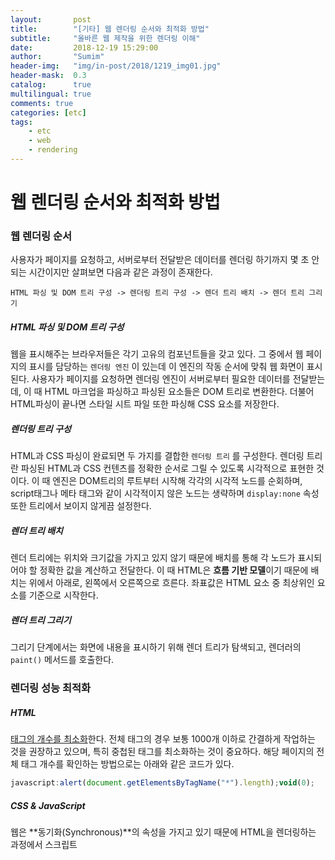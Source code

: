 ```yaml
---
layout:       post
title:        "[기타] 웹 렌더링 순서와 최적화 방법"
subtitle:     "올바른 웹 제작을 위한 렌더링 이해"
date:         2018-12-19 15:29:00
author:       "Sumim"
header-img:   "img/in-post/2018/1219_img01.jpg"
header-mask:  0.3
catalog:      true
multilingual: true
comments: true
categories: [etc]
tags:
    - etc
    - web
    - rendering
---
```


# 웹 렌더링 순서와 최적화 방법



### 웹 렌더링 순서

사용자가 페이지를 요청하고, 서버로부터 전달받은 데이터를 렌더링 하기까지 몇 초 안되는 시간이지만 살펴보면 다음과 같은 과정이 존재한다. 

```
HTML 파싱 및 DOM 트리 구성 -> 렌더링 트리 구성 -> 렌더 트리 배치 -> 렌더 트리 그리기
```



##### HTML 파싱 및 DOM 트리 구성

웹을 표시해주는 브라우저들은 각기 고유의 컴포넌트들을 갖고 있다. 그 중에서 웹 페이지의 표시를 담당하는 ```렌더링 엔진``` 이 있는데 이 엔진의 작동 순서에 맞춰 웹 화면이 표시된다. 사용자가 페이지를 요청하면 렌더링 엔진이 서버로부터 필요한 데이터를 전달받는데, 이 때 HTML 마크업을 파싱하고 파싱된 요소들은 DOM 트리로 변환한다. 더불어 HTML파싱이 끝나면 스타일 시트 파일 또한  파싱해 CSS 요소를 저장한다. 



##### 렌더링 트리 구성

HTML과 CSS 파싱이 완료되면  두 가지를 결합한 ```렌더링 트리``` 를 구성한다. 렌더링 트리란 파싱된  HTML과 CSS 컨텐츠를  정확한 순서로 그릴 수 있도록 시각적으로 표현한 것이다. 이 때 엔진은 DOM트리의 루트부터 시작해 각각의 시각적 노드를 순회하며, script태그나 메타 태그와 같이 시각적이지 않은 노드는 생략하며 ```display:none``` 속성 또한 트리에서 보이지 않게끔 설정한다.



##### 렌더 트리 배치

렌더 트리에는 위치와 크기값을 가지고 있지 않기 때문에 배치를 통해 각 노드가 표시되어야 할 정확한 값을 계산하고 전달한다.  이 때 HTML은 **흐름 기반 모델**이기 때문에 배치는 위에서 아래로, 왼쪽에서 오른쪽으로 흐른다. 좌표값은 HTML 요소 중 최상위인 <html>요소를 기준으로 시작한다.



##### 렌더 트리 그리기

그리기 단계에서는 화면에 내용을 표시하기 위해 렌더 트리가 탐색되고, 렌더러의 ```paint()``` 메서드를 호출한다.





### 렌더링 성능 최적화

##### HTML

<u>태그의 개수를 최소화</u>한다. 전체 태그의 경우 보통 1000개 이하로 간결하게 작업하는 것을 권장하고 있으며, 특히 중첩된 태그를 최소화하는 것이 중요하다. 해당 페이지의 전체 태그 개수를 확인하는 방법으로는 아래와 같은 코드가 있다.

```javascript
javascript:alert(document.getElementsByTagName("*").length);void(0);
```



##### CSS & JavaScript

웹은 **동기화(Synchronous)**의 속성을 가지고 있기 때문에 HTML을 렌더링하는 과정에서 스크립트<script>나 스타일 시트<link>를 만나게 되면 즉시 파싱을 멈추고 해당 요소를 실행한다. 이로 인해 이들의 처리 순서에 따라 렌더링 성능에 영향을 줄 수 있다. 

css의 경우는 렌더 트리 생성에 필요한 정보를 담고 있기 때문에 빠른 로드가 필요한 반면에, js의 경우는 화면 출력보다는 기능적인 역할을 하는 경우가 많기 때문에 브라우저 렌더링이 마무리된 시점에서 로드되어야 한다. 따라서 <u>CSS는 <head>사이에 추가하고  Js는 <body> 맨 하단에 추가하는 것</u>이 좋다.



##### images

웹에서 이미지가 사용될 경우 해당 이미지를 다운받기 위해 브라우저는 서버에 이미지를 요청한다. 하지만 사용된 이미지가 많을 경우 이미지의 개수만큼 반복 요청을 해야하기 때문에 렌더링 시간이 늘어나게 된다. 따라서 아이콘의 경우 여러 이미지를 한 파일에 모아넣은 **스프라이트 이미지**로 사용하게 되면 한 번의 요청으로도 렌더링이 가능하다. 

또한 일반 사진 이미지의 경우는 포토샵 저장 시에 ```웹 용으로 저장``` 을 하게 되면 웹 이용에 최적화된 이미지 크기로 변경할 수 있기 때문에 전체 렌더링 시간을 단축할 수 있다.





### 결론

이번에 처음으로 웹 최적화를 작업하게 되어서 겸사겸사 렌더링 순서도 알아보았는데 렌더링의 과정에 대해 이해하고 나니 자연스럽게 최적화할 수 있는 방법도 정리되는 것 같다. 또한 웹 이용자의 50%가 페이지 로드 중에 이탈한다고 하니 단순히 웹 제작만이 전부가 아니라 사용자가 편리하게 이용할 수 있도록 최적화하는 과정 또한 중요한 작업이라고 생각했다.





## 참조

[브라우저는 어떻게 동작하는가?](https://d2.naver.com/helloworld/59361)

[기본적인 웹 사이트 최적화 방법 (3) – 렌더링 성능 향상](http://wikibook.co.kr/article/web-sites-optimization-3/)

[자바스크립트는 어떻게 동작하는가: 렌더링 엔진과 성능을 최적화하는 방법](https://github.com/codepink/codepink.github.com/wiki/%EC%9E%90%EB%B0%94%EC%8A%A4%ED%81%AC%EB%A6%BD%ED%8A%B8%EB%8A%94-%EC%96%B4%EB%96%BB%EA%B2%8C-%EB%8F%99%EC%9E%91%ED%95%98%EB%8A%94%EA%B0%80:-%EB%A0%8C%EB%8D%94%EB%A7%81-%EC%97%94%EC%A7%84%EA%B3%BC-%EC%84%B1%EB%8A%A5%EC%9D%84-%EC%B5%9C%EC%A0%81%ED%99%94%ED%95%98%EB%8A%94-%EB%B0%A9%EB%B2%95)

